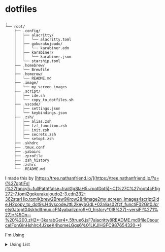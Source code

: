 # dotfiles

```
.
└── root/
    ├── .config/
    │   ├── alacritty/
    │   │   └── alacritty.toml
    │   ├── gokurakujoudo/
    │   │   └── karabiner.edn
    │   ├── karabiner/
    │   │   └── karabiner.json
    │   └── starship.toml
    ├── .homebrew/
    │   └── Brewfile
    ├── .homerow/
    │   └── README.md
    ├── .image/
    │   └── my_screen_images
    ├── .script/
    │   ├── ide.sh
    │   └── copy_to_dotfiles.sh
    ├── .vscode/
    │   ├── settings.json
    │   └── keybindings.json
    ├── .zsh/
    │   ├── alias.zsh
    │   ├── fzf_function.zsh
    │   ├── init.zsh
    │   ├── secrets.zsh
    │   └── setopt.zsh
    ├── .skhdrc
    ├── .tmux.conf
    ├── .yabairc
    ├── .zprofile
    ├── .zsh_history
    ├── .zshrc
    └── .README.md
```

I made this by [https://tree.nathanfriend.io/](<https://tree.nathanfriend.io/?s=(%27optiFs!(%27fancy5~fullPath!false~trailGgSlaH5~rootDot5)~C(%27C%27root4cFfig272-7.toml2gokurakujoudo2-3.edn232-362starHip.tomlKbrew2Brew9Krow284image2my_screen_images4script2ide.H2copy_to_dot9s.H4vscodeJttL2keybGdL*02alias02fzf_functiF02Git0Jcrets0Jtopt04skhdItmux.cFf4yabaiIzpro9*0_history*0I8%27)~versiF!%271%27)*%5Cn--%20%200.zH2*-3karabGer4*.5!true6.jsF7alacritty8README.md9fileCsource!FonGinHshIrc4J2seK4homeLGgs6%01LKJIHGFC987654320-*>)

I'm Using

<!-- START doctoc -->
<!-- END doctoc -->

<details><summary>Using List</summary>
```

### Karabiner-Element

https://github.com/pqrs-org/Karabiner-Elements

### GokuRakuJoudo

https://github.com/yqrashawn/GokuRakuJoudo

### starship

https://github.com/starship/starship

### Homebrew

https://github.com/Homebrew/brew

### fzf

https://github.com/junegunn/fzf

### tmux

https://github.com/tmux/tmux

### tmux-fzf

https://github.com/junegunn/fzf/blob/master/bin/fzf-tmux

### zsh

https://github.com/zsh-users/zsh

### yabai

https://github.com/koekeishiya/yabai

### skhd

https://github.com/koekeishiya/skhd

### lazy.nvim

https://github.com/folke/lazy.nvim

### SketchyBar

https://github.com/FelixKratz/SketchyBar

### Raycast

https://www.raycast.com/

### Homerow

https://www.homerow.app/

### Atuin

https://github.com/atuinsh/atuin

### Alacritty

https://github.com/alacritty/alacritty

```
</details>
```
